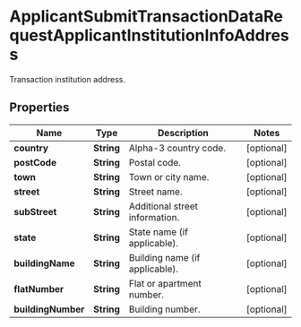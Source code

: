 

# ApplicantSubmitTransactionDataRequestApplicantInstitutionInfoAddress

Transaction institution address.

## Properties

| Name | Type | Description | Notes |
|------------ | ------------- | ------------- | -------------|
|**country** | **String** | Alpha-3 country code. |  [optional] |
|**postCode** | **String** | Postal code. |  [optional] |
|**town** | **String** | Town or city name. |  [optional] |
|**street** | **String** | Street name. |  [optional] |
|**subStreet** | **String** | Additional street information. |  [optional] |
|**state** | **String** | State name (if applicable). |  [optional] |
|**buildingName** | **String** | Building name (if applicable). |  [optional] |
|**flatNumber** | **String** | Flat or apartment number. |  [optional] |
|**buildingNumber** | **String** | Building number. |  [optional] |



